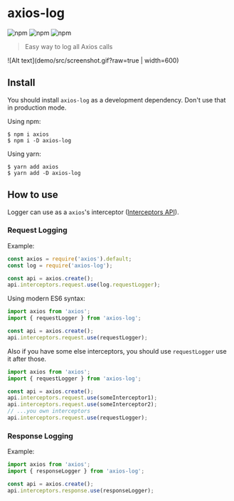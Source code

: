# axios-log

![npm](https://img.shields.io/npm/v/axios-log)
![npm](https://img.shields.io/npm/l/axios-log)
![npm](https://img.shields.io/circleci/build/github/pereslavtsev/axios-log)

> Easy way to log all Axios calls

![Alt text](demo/src/screenshot.gif?raw=true | width=600)

## Install

You should install `axios-log` as a development dependency. Don't use that in production mode.

Using npm:

```
$ npm i axios
$ npm i -D axios-log
```

Using yarn:

```
$ yarn add axios
$ yarn add -D axios-log
```

## How to use

Logger can use as a `axios`'s interceptor ([Interceptors API](https://github.com/axios/axios#interceptors)).

### Request Logging

Example:

```javascript
const axios = require('axios').default;
const log = require('axios-log');

const api = axios.create();
api.interceptors.request.use(log.requestLogger);
```

Using modern ES6 syntax:

```javascript
import axios from 'axios';
import { requestLogger } from 'axios-log';

const api = axios.create();
api.interceptors.request.use(requestLogger);
```

Also if you have some else interceptors, you should use `requestLogger` use it after those.

```javascript
import axios from 'axios';
import { requestLogger } from 'axios-log';

const api = axios.create();
api.interceptors.request.use(someInterceptor1);
api.interceptors.request.use(someInterceptor2);
// ...you own interceptors
api.interceptors.request.use(requestLogger);
```

### Response Logging

Example:

```javascript
import axios from 'axios';
import { responseLogger } from 'axios-log';

const api = axios.create();
api.interceptors.response.use(responseLogger);
```
